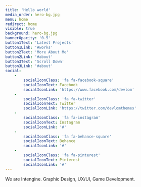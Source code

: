 ```yaml
---
title: 'Hello world'
media_order: hero-bg.jpg
menu: home
redirect: home
visible: true
background: hero-bg.jpg
bannerOpacity: '0.5'
button1Text: 'Latest Projects'
button1Link: '#works'
button2Text: 'More About Me'
button2Link: '#about'
button3Text: 'Scroll Down'
button3Link: '#about'
social:
    -
        socialIconClass: 'fa fa-facebook-square'
        socialIconText: Facebook
        socialIconLink: 'https://www.facebook.com/devlom'
    -
        socialIconClass: 'fa fa-twitter'
        socialIconText: Twitter
        socialIconLink: 'https://twitter.com/devlomthemes'
    -
        socialIconClass: 'fa fa-instagram'
        socialIconText: Instagram
        socialIconLink: '#'
    -
        socialIconClass: 'fa fa-behance-square'
        socialIconText: Behance
        socialIconLink: '#'
    -
        socialIconClass: 'fa fa-pinterest'
        socialIconText: Pinterest
        socialIconLink: '#'
---
```


We are Intengine.
Graphic Design, UX/UI, Game Development.